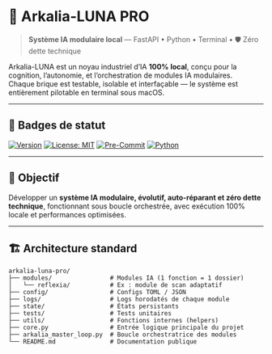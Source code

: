 # 🧠 Arkalia-LUNA PRO

> **Système IA modulaire local** — FastAPI • Python • Terminal • 🛡️ Zéro dette technique

Arkalia-LUNA est un noyau industriel d’IA **100% local**, conçu pour la cognition, l’autonomie, et l’orchestration de modules IA modulaires.  
Chaque brique est testable, isolable et interfaçable — le système est entièrement pilotable en terminal sous macOS.

---

## 🌟 Badges de statut

[![Version](https://img.shields.io/badge/version-0.1.1-blue.svg)](https://github.com/athalia-siwek/arkalia-luna-pro)
[![License: MIT](https://img.shields.io/badge/License-MIT-yellow.svg)](LICENSE)
[![Pre-Commit](https://img.shields.io/badge/pre--commit-enabled-brightgreen)](https://pre-commit.com/)
[![Python](https://img.shields.io/badge/python-3.10%2B-blue.svg)](https://www.python.org/)

---

## 🎯 Objectif

Développer un **système IA modulaire, évolutif, auto-réparant et zéro dette technique**, fonctionnant sous boucle orchestrée, avec exécution 100% locale et performances optimisées.

---

## 🏗️ Architecture standard

```text
arkalia-luna-pro/
├── modules/                # Modules IA (1 fonction = 1 dossier)
│   └── reflexia/           # Ex : module de scan adaptatif
├── config/                 # Configs TOML / JSON
├── logs/                   # Logs horodatés de chaque module
├── state/                  # États persistants
├── tests/                  # Tests unitaires
├── utils/                  # Fonctions internes (helpers)
├── core.py                 # Entrée logique principale du projet
├── arkalia_master_loop.py  # Boucle orchestratrice des modules
└── README.md               # Documentation publique
